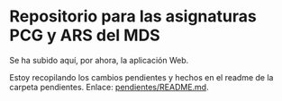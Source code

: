 # Repositorio para las asignaturas PCG y ARS del MDS

Se ha subido aquí, por ahora, la aplicación Web.

Estoy recopilando los cambios pendientes y hechos en el readme de la carpeta pendientes. Enlace: [pendientes/README.md](pendientes/README.md).

